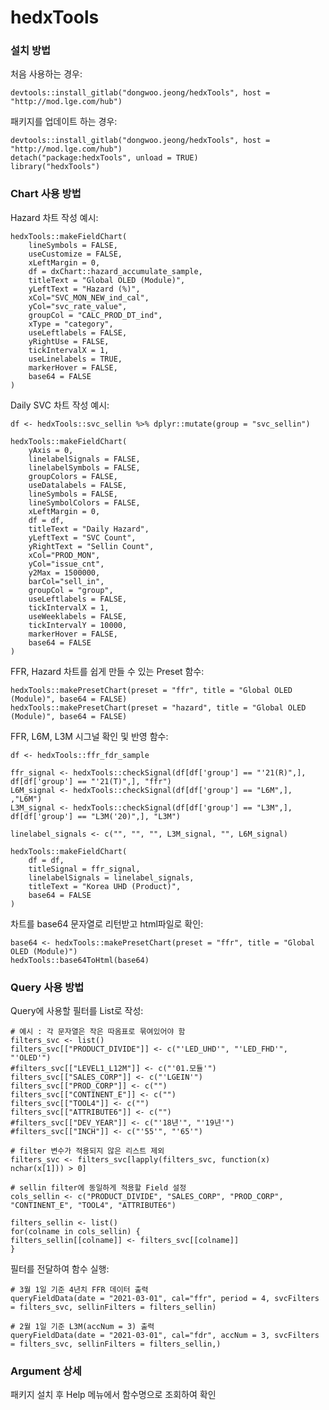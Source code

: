 # hedxTools

### 설치 방법

처음 사용하는 경우:

    devtools::install_gitlab("dongwoo.jeong/hedxTools", host = "http://mod.lge.com/hub")

패키지를 업데이트 하는 경우:

    devtools::install_gitlab("dongwoo.jeong/hedxTools", host = "http://mod.lge.com/hub")
    detach("package:hedxTools", unload = TRUE)
    library("hedxTools")

### Chart 사용 방법

Hazard 차트 작성 예시:

    hedxTools::makeFieldChart(
        lineSymbols = FALSE,
        useCustomize = FALSE,
        xLeftMargin = 0,
        df = dxChart::hazard_accumulate_sample,
        titleText = "Global OLED (Module)",
        yLeftText = "Hazard (%)",
        xCol="SVC_MON_NEW_ind_cal",
        yCol="svc_rate_value",
        groupCol = "CALC_PROD_DT_ind",
        xType = "category",
        useLeftlabels = FALSE,
        yRightUse = FALSE,
        tickIntervalX = 1,
        useLinelabels = TRUE,
        markerHover = FALSE,
        base64 = FALSE
    )

Daily SVC 차트 작성 예시:

    df <- hedxTools::svc_sellin %>% dplyr::mutate(group = "svc_sellin")

    hedxTools::makeFieldChart(
        yAxis = 0,
        linelabelSignals = FALSE,
        linelabelSymbols = FALSE,
        groupColors = FALSE,
        useDatalabels = FALSE,
        lineSymbols = FALSE,
        lineSymbolColors = FALSE,
        xLeftMargin = 0,
        df = df,
        titleText = "Daily Hazard",
        yLeftText = "SVC Count",
        yRightText = "Sellin Count",
        xCol="PROD_MON",
        yCol="issue_cnt",
        y2Max = 1500000,
        barCol="sell_in",
        groupCol = "group",
        useLeftlabels = FALSE,
        tickIntervalX = 1,
        useWeeklabels = FALSE,
        tickIntervalY = 10000,
        markerHover = FALSE,
        base64 = FALSE
    )

FFR, Hazard 차트를 쉽게 만들 수 있는 Preset 함수:

    hedxTools::makePresetChart(preset = "ffr", title = "Global OLED (Module)", base64 = FALSE)
    hedxTools::makePresetChart(preset = "hazard", title = "Global OLED (Module)", base64 = FALSE)

FFR, L6M, L3M 시그널 확인 및 반영 함수:

    df <- hedxTools::ffr_fdr_sample

    ffr_signal <- hedxTools::checkSignal(df[df['group'] == "'21(R)",], df[df['group'] == "'21(T)",], "ffr")
    L6M_signal <- hedxTools::checkSignal(df[df['group'] == "L6M",], ,"L6M")
    L3M_signal <- hedxTools::checkSignal(df[df['group'] == "L3M",], df[df['group'] == "L3M('20)",], "L3M")

    linelabel_signals <- c("", "", "", L3M_signal, "", L6M_signal)

    hedxTools::makeFieldChart(
        df = df,
        titleSignal = ffr_signal,
        linelabelSignals = linelabel_signals,
        titleText = "Korea UHD (Product)",
        base64 = FALSE
    )

차트를 base64 문자열로 리턴받고 html파일로 확인:

    base64 <- hedxTools::makePresetChart(preset = "ffr", title = "Global OLED (Module)")
    hedxTools::base64ToHtml(base64)

### Query 사용 방법

Query에 사용할 필터를 List로 작성:

    # 예시 : 각 문자열은 작은 따옴표로 묶여있어야 함
    filters_svc <- list()
    filters_svc[["PRODUCT_DIVIDE"]] <- c("'LED_UHD'", "'LED_FHD'", "'OLED'")
    #filters_svc[["LEVEL1_L12M"]] <- c("'01.모듈'")
    filters_svc[["SALES_CORP"]] <- c("'LGEIN'")
    filters_svc[["PROD_CORP"]] <- c("")
    filters_svc[["CONTINENT_E"]] <- c("")
    filters_svc[["TOOL4"]] <- c("")
    filters_svc[["ATTRIBUTE6"]] <- c("")
    #filters_svc[["DEV_YEAR"]] <- c("'18년'", "'19년'")
    #filters_svc[["INCH"]] <- c("'55'", "'65'")

    # filter 변수가 적용되지 않은 리스트 제외
    filters_svc <- filters_svc[lapply(filters_svc, function(x) nchar(x[1])) > 0]

    # sellin filter에 동일하게 적용할 Field 설정
    cols_sellin <- c("PRODUCT_DIVIDE", "SALES_CORP", "PROD_CORP", "CONTINENT_E", "TOOL4", "ATTRIBUTE6")

    filters_sellin <- list()
    for(colname in cols_sellin) {
    filters_sellin[[colname]] <- filters_svc[[colname]]
    }

필터를 전달하여 함수 실행:

    # 3월 1일 기준 4년치 FFR 데이터 출력
    queryFieldData(date = "2021-03-01", cal="ffr", period = 4, svcFilters = filters_svc, sellinFilters = filters_sellin)

    # 2월 1일 기준 L3M(accNum = 3) 출력
    queryFieldData(date = "2021-03-01", cal="fdr", accNum = 3, svcFilters = filters_svc, sellinFilters = filters_sellin,)

### Argument 상세

패키지 설치 후 Help 메뉴에서 함수명으로 조회하여 확인
